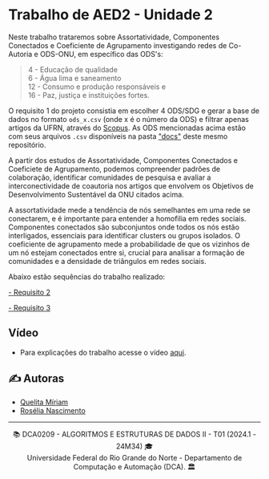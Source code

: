 # Trabalho de AED2 - Unidade 2

Neste trabalho trataremos sobre Assortatividade, Componentes Conectados e Coeficiente de Agrupamento investigando redes de Co-Autoria e ODS-ONU, em específico das ODS's: 
> 4 - Educação de qualidade <br>
6 - Água lima e saneamento<br>
12 - Consumo e produção responsáveis e<br>
16 - Paz, justiça e instituições fortes.

O requisito 1 do projeto consistia em escolher 4 ODS/SDG e gerar a base de dados no formato `ods_x.csv` (onde x é o número da ODS) e filtrar apenas artigos da UFRN, através do [Scopus](https://www.scopus.com/home.uri). As ODS mencionadas acima estão com seus arquivos `.csv` disponíveis na pasta ["docs"](./Requisito_02/docs/) deste mesmo repositório.

A partir dos estudos de Assortatividade, Componentes Conectados e Coeficiete de Agrupamento, podemos compreender padrões de colaboração, identificar comunidades de pesquisa e avaliar a interconectividade de coautoria nos artigos que envolvem os Objetivos de Desenvolvimento Sustentável da ONU citados acima. 

A assortatividade mede a tendência de nós semelhantes em uma rede se conectarem, e é importante para entender a homofilia em redes sociais. Componentes conectados são subconjuntos onde todos os nós estão interligados, essenciais para identificar clusters ou grupos isolados. O coeficiente de agrupamento mede a probabilidade de que os vizinhos de um nó estejam conectados entre si, crucial para analisar a formação de comunidades e a densidade de triângulos em redes sociais. 

Abaixo estão sequências do trabalho realizado:

[- Requisito 2](./Requisito_02/)

[- Requisito 3](./Requisito_03/)

## Vídeo

- Para explicações do trabalho acesse o vídeo [aqui](https://youtu.be/5zZKt-QoFLM).

## ✍️ Autoras
- [Quelita Míriam](https://github.com/quelita2) 
- [Rosélia Nascimento](https://github.com/roseliasilva)

---
<div align="center">
  📚 DCA0209 - ALGORITMOS E ESTRUTURAS DE DADOS II - T01 (2024.1 - 24M34) 🎓 <br/>
  Universidade Federal do Rio Grande do Norte - Departamento de Computação e Automação (DCA). 🏛️
</div>
